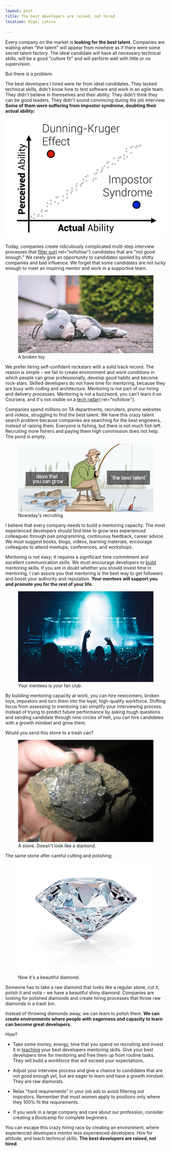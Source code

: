 ```yaml
---
layout: post
title: The best developers are raised, not hired
location: Riga, Latvia

---
```


<style type="text/css">
</style>

Every company on the market is **looking for the best talent**. Companies are waiting when "the talent" will appear from nowhere as if there were some secret talent factory. The ideal candidate will have all necessary technical skills, will be a good "culture fit" and will perform well with little or no supervision.

But there is a problem:

The best developers I hired were far from ideal candidates. They lacked technical skills, didn't know how to test software and work in an agile team. They didn't believe in themselves and their ability. They didn't think they can be good leaders. They didn't sound convincing during the job interview. **Some of them were suffering from impostor syndrome, doubting their actual ability:**

![Impostor Syndrome](/images/impostor.png)

Today, companies create ridiculously complicated multi-step interview processes that [filter out](https://rejected.us){:rel="nofollow"} candidates that are "not good enough." We rarely give an opportunity to candidates spoiled by shitty companies and bad influence. We forget that some candidates are not lucky enough to meet an inspiring mentor and work in a supportive team.

<figure>
<img src="/images/broken_toy.jpg" alt="A broken toy">
<figcaption>A broken toy</figcaption>
</figure>

We prefer hiring self-confident rockstars with a solid track record. The reason is simple – we fail to create environment and work conditions in which people can grow professionally, develop good habits and become rock-stars. Skilled developers do not have time for mentoring, because they are busy with coding and architecture. Mentoring is not part of our hiring and delivery processes. Mentoring is not a buzzword, you can't learn it on Coursera, and it's not visible on a [tech radar](https://www.thoughtworks.com/radar){:rel="nofollow"}.

Companies spend millions on TA departments, recruiters, promo websites and videos, struggling to find the best talent. We have this crazy talent search problem because companies are searching for the best engineers, instead of raising them. Everyone is fishing, but there is not much fish left. Recruiting more fishers and paying them high commission does not help. The pond is empty.

<figure>
<img src="/images/fishing.png" alt="Fishing">
<figcaption>Nowaday's recruiting</figcaption>
</figure>

I believe that every company needs to build a mentoring capacity. The most experienced developers should find time to grow less experienced colleagues through pair programming, continuous feedback, career advice. We must suggest books, blogs, videos, learning materials, encourage colleagues to attend meetups, conferences, and workshops.

Mentoring is not easy; it requires a significant time commitment and excellent communication skills. We must encourage developers to [build](https://principal.dev) mentoring skills. If you are in doubt whether you should invest time in mentoring, I can assure you that mentoring is the best way to get followers and boost your authority and reputation. **Your mentees will support you and promote you for the rest of your life.**

<figure>
<img src="/images/funclub.jpg">
<figcaption>Your mentees is your fan club.</figcaption>
</figure>

By building mentoring capacity at work, you can hire newcomers, broken toys, impostors and turn them into the loyal, high-quality workforce. Shifting focus from assessing to mentoring can simplify your interviewing process. Instead of trying to predict future performance by asking tough questions and sending candidate through nine circles of hell, you can hire candidates with a growth mindset and grow them.

Would you send this stone to a trash can?

<figure>
<img src="/images/raw_diamond.jpg">
<figcaption>A stone. Doesn't look like a diamond.</figcaption>
</figure>

The same stone after careful cutting and polishing:

<figure>
<img src="/images/diamond.gif">
<figcaption>Now it's a beautiful diamond.</figcaption>
</figure>

Someone has to take a raw diamond that looks like a regular stone, cut it, polish it and voila – we have a beautiful shiny diamond. Companies are looking for polished diamonds and create hiring processes that throw raw diamonds in a trash bin.

Instead of throwing diamonds away, we can learn to polish them. **We can create environments where people with eagerness and capacity to learn can become great developers.**

How?

- Take some money, energy, time that you spend on recruiting and invest it in [teaching](https://principal.dev) your best developers mentoring skills. Give your best developers time for mentoring and free them up from routine tasks. They will build a workforce that will exceed your expectations.

- Adjust your interview process and give a chance to candidates that are not good enough yet, but are eager to learn and have a growth mindset. They are raw diamonds.

- Relax "hard requirements" in your job ads to avoid filtering out impostors. Remember that most women apply to positions only where they 100% fit the requirements.

- If you work in a large company and care about our profession, consider creating a Bootcamp for complete beginners.

You can escape this crazy hiring race by creating an environment, where experienced developers mentor less experienced developers. Hire for attitude, and teach technical skills. **The best developers are raised, not hired**.